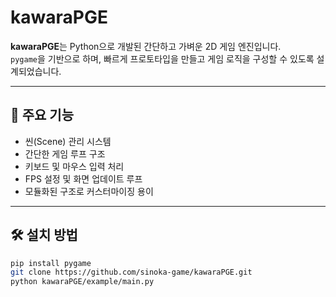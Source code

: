 # kawaraPGE

**kawaraPGE**는 Python으로 개발된 간단하고 가벼운 2D 게임 엔진입니다.  
`pygame`을 기반으로 하며, 빠르게 프로토타입을 만들고 게임 로직을 구성할 수 있도록 설계되었습니다.

---

## 🚀 주요 기능

- 씬(Scene) 관리 시스템
- 간단한 게임 루프 구조
- 키보드 및 마우스 입력 처리
- FPS 설정 및 화면 업데이트 루프
- 모듈화된 구조로 커스터마이징 용이

---

## 🛠️ 설치 방법

```bash
pip install pygame
git clone https://github.com/sinoka-game/kawaraPGE.git
python kawaraPGE/example/main.py
```

